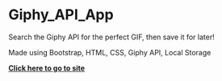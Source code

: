 # Giphy_API_App

Search the Giphy API for the perfect GIF, then save it for later!

Made using Bootstrap, HTML, CSS, Giphy API, Local Storage

**[Click here to go to site](https://vlineros.github.io/Giphy_API_App/)**
